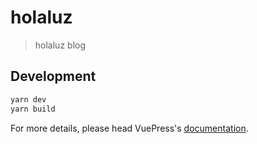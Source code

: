 # holaluz

> holaluz blog

## Development

```bash
yarn dev
yarn build
```

For more details, please head VuePress's [documentation](https://v1.vuepress.vuejs.org/).

